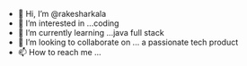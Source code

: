 - 👋 Hi, I’m @rakesharkala
- 👀 I’m interested in ...coding
- 🌱 I’m currently learning ...java full stack 
- 💞️ I’m looking to collaborate on ... a passionate tech product 
- 📫 How to reach me ... 

<!---
rakesharkala/rakesharkala is a ✨ special ✨ repository because its `README.md` (this file) appears on your GitHub profile.
You can click the Preview link to take a look at your changes.
--->
